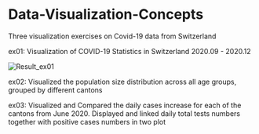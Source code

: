 # Data-Visualization-Concepts
Three visualization exercises on Covid-19 data from Switzerland

ex01: Visualization of COVID-19 Statistics in Switzerland 2020.09 - 2020.12

![Result_ex01](https://user-images.githubusercontent.com/71325779/170365802-9a5ba641-efb5-4fd9-8d74-ed4776e46450.jpeg)

ex02: Visualized the population size distribution across all age groups, grouped by different cantons

ex03: Visualized and Compared the daily cases increase for each of the cantons from June 2020. Displayed and linked daily total tests numbers together with positive cases numbers in two plot
